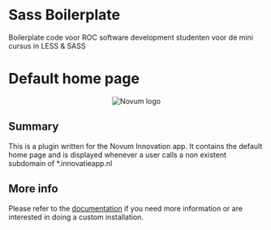 # Sass Boilerplate

Boilerplate code voor ROC software development studenten voor de mini cursus in LESS &amp; SASS


# Default home page
<p align="center"><img src="https://gitlab.com/NovumGit/innovation-app-core/-/raw/master/assets/novum.png"  alt="Novum logo"/></p>

## Summary
This is a plugin written for the Novum Innovation app. It contains the default home page and is displayed whenever a user
calls a non existent subdomain of *.innovatieapp.nl

## More info
Please refer to the [documentation](https://docs.demo.novum.nu) if you need more information or are interested in doing a custom installation.
